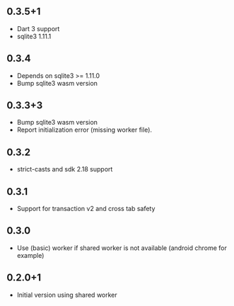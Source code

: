 ## 0.3.5+1

* Dart 3 support
* sqlite3 1.11.1

## 0.3.4

* Depends on sqlite3 >= 1.11.0
* Bump sqlite3 wasm version

## 0.3.3+3

* Bump sqlite3 wasm version
* Report initialization error (missing worker file).

## 0.3.2

* strict-casts and sdk 2.18 support

## 0.3.1

- Support for transaction v2 and cross tab safety

## 0.3.0

- Use (basic) worker if shared worker is not available (android chrome for example)

## 0.2.0+1

- Initial version using shared worker
